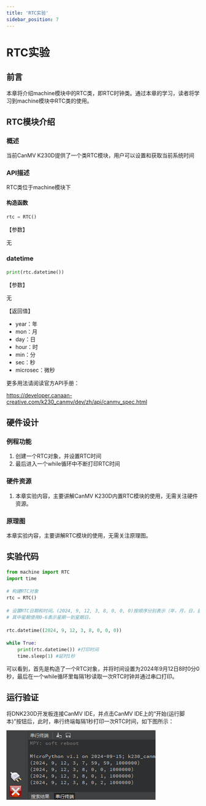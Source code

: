 ```yaml
---
title: 'RTC实验'
sidebar_position: 7
---
```


# RTC实验

## 前言

本章将介绍machine模块中的RTC类，即RTC时钟类。通过本章的学习，读者将学习到machine模块中RTC类的使用。  

## RTC模块介绍

### 概述

当前CanMV K230D提供了一个类RTC模块，用户可以设置和获取当前系统时间

### API描述

RTC类位于machine模块下

#### 构造函数

```python
rtc = RTC()
```

【参数】

无

### datetime

```python
print(rtc.datetime())
```

【参数】

无

【返回值】

- year：年
- mon：月
- day：日
- hour：时
- min：分
- sec：秒
- microsec：微秒

更多用法请阅读官方API手册：

https://developer.canaan-creative.com/k230_canmv/dev/zh/api/canmv_spec.html

## 硬件设计

### 例程功能

1. 创建一个RTC对象，并设置RTC时间
2. 最后进入一个while循环中不断打印RTC时间

### 硬件资源

1. 本章实验内容，主要讲解CanMV K230D内置RTC模块的使用，无需关注硬件资源。


### 原理图

本章实验内容，主要讲解RTC模块的使用，无需关注原理图。

##  实验代码

``` python
from machine import RTC
import time

# 构建RTC对象
rtc = RTC()

# 设置RTC日期和时间。(2024, 9, 12, 3, 8, 0, 0, 0)按顺序分别表示（年，月，日，星期，时，分，秒，微妙），
# 其中星期使用0-6表示星期一到星期日。

rtc.datetime((2024, 9, 12, 3, 8, 0, 0, 0))

while True:
    print(rtc.datetime()) #打印时间
    time.sleep(1) #延时1秒
```

可以看到，首先是构造了一个RTC对象，并将时间设置为2024年9月12日8时0分0秒，最后在一个while循环里每隔1秒读取一次RTC时钟并通过串口打印。

## 运行验证

将DNK230D开发板连接CanMV IDE，并点击CanMV IDE上的“开始(运行脚本)”按钮后，此时，串行终端每隔1秒打印一次RTC时间，如下图所示：

![01](./img/06.png)




